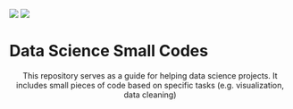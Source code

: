 ![](https://img.shields.io/badge/Python-3776AB?style=for-the-badge&logo=python&logoColor=white) [![](https://img.shields.io/badge/LinkedIn-0077B5?style=for-the-badge&logo=linkedin&logoColor=white)](https://br.linkedin.com/in/kelvin-andre-pacheco-34928379)

# Data Science Small Codes

<p align="center">This repository serves as a guide for helping data science projects. It includes small pieces of code based on specific tasks (e.g. visualization, data cleaning)</p>
